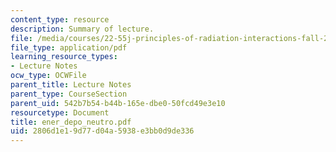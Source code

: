 ```yaml
---
content_type: resource
description: Summary of lecture.
file: /media/courses/22-55j-principles-of-radiation-interactions-fall-2004/2806d1e19d77d04a5938e3bb0d9de336_ener_depo_neutro.pdf
file_type: application/pdf
learning_resource_types:
- Lecture Notes
ocw_type: OCWFile
parent_title: Lecture Notes
parent_type: CourseSection
parent_uid: 542b7b54-b44b-165e-dbe0-50fcd49e3e10
resourcetype: Document
title: ener_depo_neutro.pdf
uid: 2806d1e1-9d77-d04a-5938-e3bb0d9de336
---
```

